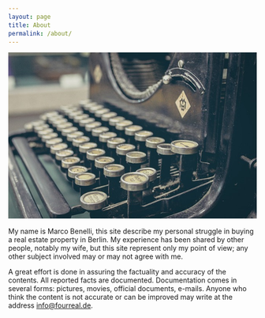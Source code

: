```yaml
---
layout: page
title: About
permalink: /about/
---
```

![typewriter](/assets/covers/typewriter-407695_640.jpg)

My name is Marco Benelli, this site describe my personal struggle in buying a real estate property in Berlin.
My experience has been shared by other people, notably my wife, but this site represent only my point of view; any other subject involved may or may not agree with me.

A great effort is done in assuring the factuality and accuracy of the contents.
All reported facts are documented.  Documentation comes in several forms: pictures, movies, official documents, e-mails.
Anyone who think the content is not accurate or can be improved may write at the address <info@fourreal.de>.
